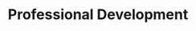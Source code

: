 ---
# This topic lives at
# https://digital.gov/topics/professional-development

slug: "professional-development"

# Topic Title
title: "Professional Development"
deck: "Acquire new skills and knowledge to improve your career performance and reach  your professional goals."

# description — keep it short and clear
summary: "Ensuring that federal agencies can deliver excellent digital services requires an engaged and well-trained workforce. While core competencies in collaboration, communication, and leadership remain vital, additional skills like data analysis, cybersecurity, and digital fluency are becoming increasingly in-demand. Creating an intentional professional development plan for yourself or your team ensures that we can deliver cutting-edge solutions."

aliases:
  - /topics/human-resources/
  - /topics/open-opportunities-program/

# Weight
weight: 2

# Set the legislation card title and link
legislation:
  title: "The President’s Management Agenda: Workforce Priority"
  link: "https://www.performance.gov/pma/workforce/"

# Featured resource to at the top of the page
featured_resources:
  resources:
    - link: "/open-opportunities"

# Featured community to display at the top of the page
featured_communities:
  - "web-managers-forum"
---